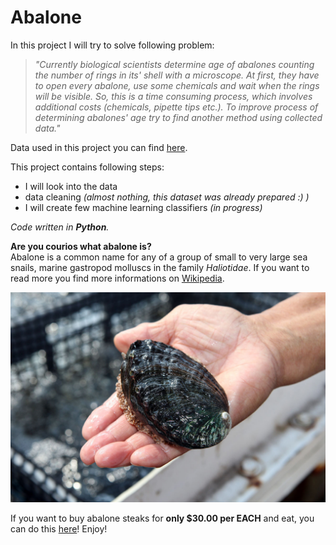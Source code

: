 # Abalone

In this project I will try to solve following problem:
> _"Currently biological scientists determine age of abalones counting the number of rings in its' shell with a microscope. At first, they have to open every abalone, use some chemicals and wait when the rings will be visible. So, this is a time consuming process, which involves additional costs (chemicals, pipette tips etc.). To improve process of determining abalones' age try to find another method using collected data."_

Data used in this project you can find [here](https://www.kaggle.com/rodolfomendes/abalone-dataset).

This project contains following steps:
* I will look into the data 
* data cleaning _(almost nothing, this dataset was already prepared :) )_ 
* I will create few machine learning classifiers _(in progress)_

_Code written in **Python**._

**Are you courios what abalone is?**  
Abalone is a common name for any of a group of small to very large sea snails, marine gastropod molluscs in the family _Haliotidae_.
If you want to read more you find more informations on [Wikipedia](https://en.wikipedia.org/wiki/Abalone).  

![](Images/abalone.jpg)

If you want to buy abalone steaks for **only $30.00 per EACH** and eat, you can do this [here](https://www.giovannisfishmarket.com/seafood-online/abalone.aspx)! Enjoy!
